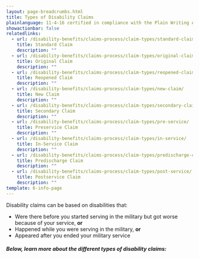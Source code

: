 ```yaml
---
layout: page-breadcrumbs.html
title: Types of Disability Claims
plainlanguage: 11-4-16 certified in compliance with the Plain Writing Act
showactionbar: false
relatedlinks:
  - url: /disability-benefits/claims-process/claim-types/standard-claim/
    title: Standard Claim 
    description: ""
  - url: /disability-benefits/claims-process/claim-types/original-claim/
    title: Original Claim 
    description: ""
  - url: /disability-benefits/claims-process/claim-types/reopened-claim/
    title: Reopened Claim
    description: ""
  - url: /disability-benefits/claims-process/claim-types/new-claim/
    title: New Claim
    description: ""
  - url: /disability-benefits/claims-process/claim-types/secondary-claim/
    title: Secondary Claim
    description: ""
  - url: /disability-benefits/claims-process/claim-types/pre-service/
    title: Preservice Claim
    description: ""
  - url: /disability-benefits/claims-process/claim-types/in-service/
    title: In-Service Claim
    description: ""
  - url: /disability-benefits/claims-process/claim-types/predischarge-claim/
    title: Predischarge Claim
    description: ""
  - url: /disability-benefits/claims-process/claim-types/post-service/
    title: Postservice Claim
    description: ""
template: 6-info-page
---
```


<div class="va-introtext">

Disability claims can be based on disabilities that:

</div>

- Were there before you started serving in the military but got worse because of your service, **or**
- Happened while you were serving in the military, **or**
- Appeared after you ended your military service

##### Below, learn more about the different types of disability claims:
